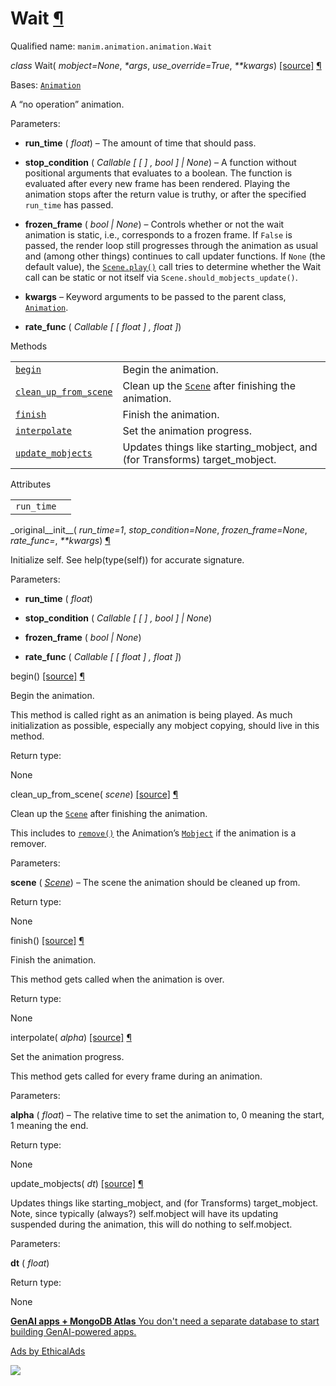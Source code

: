 # Wait [¶](https://docs.manim.community/en/stable/reference/manim.animation.animation.Wait.html\#wait "Link to this heading")

Qualified name: `manim.animation.animation.Wait`

_class_ Wait( _mobject=None_, _\*args_, _use\_override=True_, _\*\*kwargs_) [\[source\]](https://docs.manim.community/en/stable/_modules/manim/animation/animation.html#Wait) [¶](https://docs.manim.community/en/stable/reference/manim.animation.animation.Wait.html#manim.animation.animation.Wait "Link to this definition")

Bases: [`Animation`](https://docs.manim.community/en/stable/reference/manim.animation.animation.Animation.html#manim.animation.animation.Animation "manim.animation.animation.Animation")

A “no operation” animation.

Parameters:

- **run\_time** ( _float_) – The amount of time that should pass.

- **stop\_condition** ( _Callable_ _\[_ _\[_ _\]_ _,_ _bool_ _\]_ _\|_ _None_) – A function without positional arguments that evaluates to a boolean.
The function is evaluated after every new frame has been rendered.
Playing the animation stops after the return value is truthy, or
after the specified `run_time` has passed.

- **frozen\_frame** ( _bool_ _\|_ _None_) – Controls whether or not the wait animation is static, i.e., corresponds
to a frozen frame. If `False` is passed, the render loop still
progresses through the animation as usual and (among other things)
continues to call updater functions. If `None` (the default value),
the [`Scene.play()`](https://docs.manim.community/en/stable/reference/manim.scene.scene.Scene.html#manim.scene.scene.Scene.play "manim.scene.scene.Scene.play") call tries to determine whether the Wait call
can be static or not itself via `Scene.should_mobjects_update()`.

- **kwargs** – Keyword arguments to be passed to the parent class, [`Animation`](https://docs.manim.community/en/stable/reference/manim.animation.animation.Animation.html#manim.animation.animation.Animation "manim.animation.animation.Animation").

- **rate\_func** ( _Callable_ _\[_ _\[_ _float_ _\]_ _,_ _float_ _\]_)


Methods

|     |     |
| --- | --- |
| [`begin`](https://docs.manim.community/en/stable/reference/manim.animation.animation.Wait.html#manim.animation.animation.Wait.begin "manim.animation.animation.Wait.begin") | Begin the animation. |
| [`clean_up_from_scene`](https://docs.manim.community/en/stable/reference/manim.animation.animation.Wait.html#manim.animation.animation.Wait.clean_up_from_scene "manim.animation.animation.Wait.clean_up_from_scene") | Clean up the [`Scene`](https://docs.manim.community/en/stable/reference/manim.scene.scene.Scene.html#manim.scene.scene.Scene "manim.scene.scene.Scene") after finishing the animation. |
| [`finish`](https://docs.manim.community/en/stable/reference/manim.animation.animation.Wait.html#manim.animation.animation.Wait.finish "manim.animation.animation.Wait.finish") | Finish the animation. |
| [`interpolate`](https://docs.manim.community/en/stable/reference/manim.animation.animation.Wait.html#manim.animation.animation.Wait.interpolate "manim.animation.animation.Wait.interpolate") | Set the animation progress. |
| [`update_mobjects`](https://docs.manim.community/en/stable/reference/manim.animation.animation.Wait.html#manim.animation.animation.Wait.update_mobjects "manim.animation.animation.Wait.update_mobjects") | Updates things like starting\_mobject, and (for Transforms) target\_mobject. |

Attributes

|     |     |
| --- | --- |
| `run_time` |  |

\_original\_\_init\_\_( _run\_time=1_, _stop\_condition=None_, _frozen\_frame=None_, _rate\_func=<functionlinear>_, _\*\*kwargs_) [¶](https://docs.manim.community/en/stable/reference/manim.animation.animation.Wait.html#manim.animation.animation.Wait._original__init__ "Link to this definition")

Initialize self. See help(type(self)) for accurate signature.

Parameters:

- **run\_time** ( _float_)

- **stop\_condition** ( _Callable_ _\[_ _\[_ _\]_ _,_ _bool_ _\]_ _\|_ _None_)

- **frozen\_frame** ( _bool_ _\|_ _None_)

- **rate\_func** ( _Callable_ _\[_ _\[_ _float_ _\]_ _,_ _float_ _\]_)


begin() [\[source\]](https://docs.manim.community/en/stable/_modules/manim/animation/animation.html#Wait.begin) [¶](https://docs.manim.community/en/stable/reference/manim.animation.animation.Wait.html#manim.animation.animation.Wait.begin "Link to this definition")

Begin the animation.

This method is called right as an animation is being played. As much
initialization as possible, especially any mobject copying, should live in this
method.

Return type:

None

clean\_up\_from\_scene( _scene_) [\[source\]](https://docs.manim.community/en/stable/_modules/manim/animation/animation.html#Wait.clean_up_from_scene) [¶](https://docs.manim.community/en/stable/reference/manim.animation.animation.Wait.html#manim.animation.animation.Wait.clean_up_from_scene "Link to this definition")

Clean up the [`Scene`](https://docs.manim.community/en/stable/reference/manim.scene.scene.Scene.html#manim.scene.scene.Scene "manim.scene.scene.Scene") after finishing the animation.

This includes to [`remove()`](https://docs.manim.community/en/stable/reference/manim.scene.scene.Scene.html#manim.scene.scene.Scene.remove "manim.scene.scene.Scene.remove") the Animation’s
[`Mobject`](https://docs.manim.community/en/stable/reference/manim.mobject.mobject.Mobject.html#manim.mobject.mobject.Mobject "manim.mobject.mobject.Mobject") if the animation is a remover.

Parameters:

**scene** ( [_Scene_](https://docs.manim.community/en/stable/reference/manim.scene.scene.Scene.html#manim.scene.scene.Scene "manim.scene.scene.Scene")) – The scene the animation should be cleaned up from.

Return type:

None

finish() [\[source\]](https://docs.manim.community/en/stable/_modules/manim/animation/animation.html#Wait.finish) [¶](https://docs.manim.community/en/stable/reference/manim.animation.animation.Wait.html#manim.animation.animation.Wait.finish "Link to this definition")

Finish the animation.

This method gets called when the animation is over.

Return type:

None

interpolate( _alpha_) [\[source\]](https://docs.manim.community/en/stable/_modules/manim/animation/animation.html#Wait.interpolate) [¶](https://docs.manim.community/en/stable/reference/manim.animation.animation.Wait.html#manim.animation.animation.Wait.interpolate "Link to this definition")

Set the animation progress.

This method gets called for every frame during an animation.

Parameters:

**alpha** ( _float_) – The relative time to set the animation to, 0 meaning the start, 1 meaning
the end.

Return type:

None

update\_mobjects( _dt_) [\[source\]](https://docs.manim.community/en/stable/_modules/manim/animation/animation.html#Wait.update_mobjects) [¶](https://docs.manim.community/en/stable/reference/manim.animation.animation.Wait.html#manim.animation.animation.Wait.update_mobjects "Link to this definition")

Updates things like starting\_mobject, and (for
Transforms) target\_mobject. Note, since typically
(always?) self.mobject will have its updating
suspended during the animation, this will do
nothing to self.mobject.

Parameters:

**dt** ( _float_)

Return type:

None

[**GenAI apps + MongoDB Atlas** You don't need a separate database to start building GenAI-powered apps.](https://server.ethicalads.io/proxy/click/8270/019600eb-d9df-7df0-80b9-09c5a36512ee/)

[Ads by EthicalAds](https://www.ethicalads.io/advertisers/?ref=ea-text)

![](https://server.ethicalads.io/proxy/view/8270/019600eb-d9df-7df0-80b9-09c5a36512ee/)